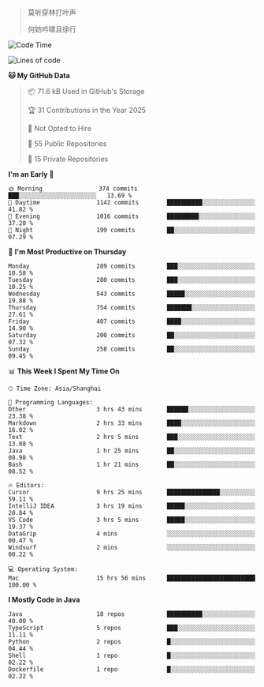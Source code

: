 > 莫听穿林打叶声
> 
> 何妨吟啸且徐行

<!-- ![Github Stats](https://github-readme-stats.vercel.app/api?username=catch6&count_private=true&show_icons=true&theme=gruvbox) -->

<!-- ![Top Langs](https://github-readme-stats.vercel.app/api/top-langs/?username=catch6&layout=compact) -->

<!--START_SECTION:waka-->
![Code Time](http://img.shields.io/badge/Code%20Time-2%2C099%20hrs%2046%20mins-blue)

![Lines of code](https://img.shields.io/badge/From%20Hello%20World%20I%27ve%20Written-9.4%20million%20lines%20of%20code-blue)

**🐱 My GitHub Data** 

> 📦 71.6 kB Used in GitHub's Storage 
 > 
> 🏆 31 Contributions in the Year 2025
 > 
> 🚫 Not Opted to Hire
 > 
> 📜 55 Public Repositories 
 > 
> 🔑 15 Private Repositories 
 > 
**I'm an Early 🐤** 

```text
🌞 Morning                374 commits         ███░░░░░░░░░░░░░░░░░░░░░░   13.69 % 
🌆 Daytime                1142 commits        ██████████░░░░░░░░░░░░░░░   41.82 % 
🌃 Evening                1016 commits        █████████░░░░░░░░░░░░░░░░   37.20 % 
🌙 Night                  199 commits         ██░░░░░░░░░░░░░░░░░░░░░░░   07.29 % 
```
📅 **I'm Most Productive on Thursday** 

```text
Monday                   289 commits         ███░░░░░░░░░░░░░░░░░░░░░░   10.58 % 
Tuesday                  280 commits         ███░░░░░░░░░░░░░░░░░░░░░░   10.25 % 
Wednesday                543 commits         █████░░░░░░░░░░░░░░░░░░░░   19.88 % 
Thursday                 754 commits         ███████░░░░░░░░░░░░░░░░░░   27.61 % 
Friday                   407 commits         ████░░░░░░░░░░░░░░░░░░░░░   14.90 % 
Saturday                 200 commits         ██░░░░░░░░░░░░░░░░░░░░░░░   07.32 % 
Sunday                   258 commits         ██░░░░░░░░░░░░░░░░░░░░░░░   09.45 % 
```


📊 **This Week I Spent My Time On** 

```text
🕑︎ Time Zone: Asia/Shanghai

💬 Programming Languages: 
Other                    3 hrs 43 mins       ██████░░░░░░░░░░░░░░░░░░░   23.38 % 
Markdown                 2 hrs 33 mins       ████░░░░░░░░░░░░░░░░░░░░░   16.02 % 
Text                     2 hrs 5 mins        ███░░░░░░░░░░░░░░░░░░░░░░   13.08 % 
Java                     1 hr 25 mins        ██░░░░░░░░░░░░░░░░░░░░░░░   08.98 % 
Bash                     1 hr 21 mins        ██░░░░░░░░░░░░░░░░░░░░░░░   08.52 % 

🔥 Editors: 
Cursor                   9 hrs 25 mins       ███████████████░░░░░░░░░░   59.11 % 
IntelliJ IDEA            3 hrs 19 mins       █████░░░░░░░░░░░░░░░░░░░░   20.84 % 
VS Code                  3 hrs 5 mins        █████░░░░░░░░░░░░░░░░░░░░   19.37 % 
DataGrip                 4 mins              ░░░░░░░░░░░░░░░░░░░░░░░░░   00.47 % 
Windsurf                 2 mins              ░░░░░░░░░░░░░░░░░░░░░░░░░   00.22 % 

💻 Operating System: 
Mac                      15 hrs 56 mins      █████████████████████████   100.00 % 
```

**I Mostly Code in Java** 

```text
Java                     18 repos            ██████████░░░░░░░░░░░░░░░   40.00 % 
TypeScript               5 repos             ███░░░░░░░░░░░░░░░░░░░░░░   11.11 % 
Python                   2 repos             █░░░░░░░░░░░░░░░░░░░░░░░░   04.44 % 
Shell                    1 repo              █░░░░░░░░░░░░░░░░░░░░░░░░   02.22 % 
Dockerfile               1 repo              █░░░░░░░░░░░░░░░░░░░░░░░░   02.22 % 
```




<!--END_SECTION:waka-->
